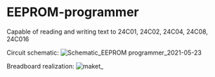 # EEPROM-programmer

Capable of reading and writing text to 24C01, 24C02, 24C04, 24C08, 24C016

Circuit schematic:
![Schematic_EEPROM programmer_2021-05-23](https://user-images.githubusercontent.com/71380665/119259095-42518900-bbd5-11eb-9b27-c426d7927d4f.png)

Breadboard realization:
![maket_](https://user-images.githubusercontent.com/71380665/119259116-56958600-bbd5-11eb-8df5-df45b0738ad0.jpg)
